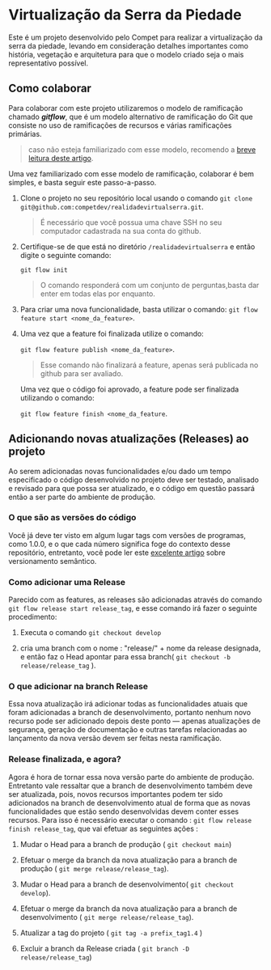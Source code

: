 # Virtualização da Serra da Piedade

Este é um projeto desenvolvido pelo Compet para realizar a virtualização da serra da piedade, levando em consideração detalhes importantes como história, vegetação e arquitetura para que o modelo criado seja o mais representativo possível.

## Como colaborar

Para colaborar com este projeto utilizaremos o modelo de ramificação chamado ***gitflow***, que é um modelo alternativo de ramificação do Git que consiste no uso de ramificações de recursos e várias ramificações primárias.
> caso não esteja familiarizado com esse modelo, recomendo a [breve leitura deste artigo](https://www.atlassian.com/br/git/tutorials/comparing-workflows/gitflow-workflow).

Uma vez familiarizado com esse modelo de ramificação, colaborar é bem simples, e basta seguir este passo-a-passo.

1. Clone o projeto no seu repositório local usando o comando `git clone git@github.com:competdev/realidadevirtualserra.git`.

    > É necessário que você possua uma chave SSH no seu computador cadastrada na sua conta do github.

2. Certifique-se de que está no diretório `/realidadevirtualserra` e então digite o seguinte comando:

    `git flow init`
    >O comando responderá com um conjunto de perguntas,basta dar enter em todas elas por enquanto.

3. Para criar uma nova funcionalidade, basta utilizar o comando: `git flow feature start <nome_da_feature>`.

4. Uma vez que a feature foi finalizada  utilize o comando:

    `git flow feature publish <nome_da_feature>`.
    > Esse comando não finalizará a feature, apenas será publicada no github para ser avaliado.

    Uma vez que o código foi aprovado, a feature pode ser finalizada utilizando o comando:

     `git flow feature finish <nome_da_feature`.

## Adicionando novas atualizações (Releases) ao projeto

Ao serem adicionadas novas funcionalidades e/ou dado um tempo especificado o código desenvolvido no projeto deve ser testado, analisado e revisado para que possa ser atualizado, e o código em questão passará então a ser parte do ambiente de produção.

### O que são as versões do código

Você já deve ter visto em algum lugar tags com versões de programas, como 1.0.0, e o que cada número significa foge do contexto desse repositório, entretanto, você pode ler este [excelente artigo](https://semver.org/) sobre versionamento semântico.

### Como adicionar uma Release

Parecido com as features, as releases são adicionadas através do comando `git flow release start release_tag`, e esse comando irá fazer o seguinte procedimento:

1. Executa o comando `git checkout develop`

2. cria uma branch com o nome : "release/" + nome da release designada, e então faz o Head apontar para essa branch( `git checkout -b release/release_tag` ).

### O que adicionar na branch Release

Essa nova atualização irá adicionar todas as funcionalidades atuais que foram adicionadas a branch de desenvolvimento, portanto nenhum novo recurso pode ser adicionado depois deste ponto — apenas atualizações de segurança, geração de documentação e outras tarefas relacionadas ao lançamento da nova versão devem ser feitas nesta ramificação.

### Release finalizada, e agora?

Agora é hora de tornar essa nova versão parte do ambiente de produção. Entretanto vale ressaltar que a branch de desenvolvimento também deve ser atualizada, pois, novos recursos importantes podem ter sido adicionados na branch de desenvolvimento atual de forma que as novas funcionalidades que estão sendo desenvolvidas devem conter esses recursos. Para isso é necessário executar o comando : `git flow release finish release_tag`, que vai efetuar as seguintes ações :

1. Mudar o Head para a branch de produção ( `git checkout main`)

2. Efetuar o merge da branch da nova atualização para a branch de produção ( `git merge release/release_tag`).

3. Mudar o Head para a branch de desenvolvimento( `git checkout develop`).

4. Efetuar o merge da branch da nova atualização para a branch de desenvolvimento ( `git merge release/release_tag`).

5. Atualizar a tag do projeto ( `git tag -a prefix_tag1.4` )

6. Excluir a branch da Release criada ( `git branch -D release/release_tag`)


